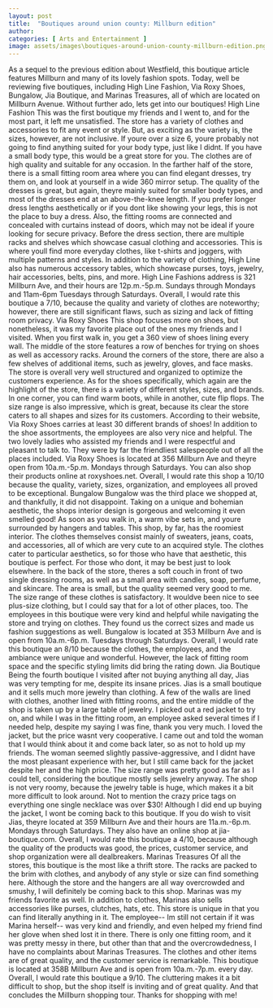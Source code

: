 ```yaml
---
layout: post
title:  "Boutiques around union county: Millburn edition"
author: 
categories: [ Arts and Entertainment ]
image: assets/images\boutiques-around-union-county-millburn-edition.png
---
```


 As a sequel to the previous edition about Westfield, this boutique article features Millburn and many of its lovely fashion spots. Today, well be reviewing five boutiques, including High Line Fashion, Via Roxy Shoes, Bungalow, Jia Boutique, and Marinas Treasures, all of which are located on Millburn Avenue. Without further ado, lets get into our boutiques!
 High Line Fashion
 This was the first boutique my friends and I went to, and for the most part, it left me unsatisfied. The store has a variety of clothes and accessories to fit any event or style. But, as exciting as the variety is, the sizes, however, are not inclusive. If youre over a size 6, youre probably not going to find anything suited for your body type, just like I didnt. 
If you have a small body type, this would be a great store for you. The clothes are of high quality and suitable for any occasion. In the farther half of the store, there is a small fitting room area where you can find elegant dresses, try them on, and look at yourself in a wide 360 mirror setup. 
The quality of the dresses is great, but again, theyre mainly suited for smaller body types, and most of the dresses end at an above-the-knee length. If you prefer longer dress lengths aesthetically or if you dont like showing your legs, this is not the place to buy a dress. 
Also, the fitting rooms are connected and concealed with curtains instead of doors, which may not be ideal if youre looking for secure privacy. 
  Before the dress section, there are multiple racks and shelves which showcase casual clothing and accessories. This is where youll find more everyday clothes, like t-shirts and joggers, with multiple patterns and styles. In addition to the variety of clothing, High Line also has numerous accessory tables, which showcase purses, toys, jewelry, hair accessories, belts, pins, and more. 
High Line Fashions address is 321 Millburn Ave, and their hours are 12p.m.-5p.m. Sundays through Mondays and 11am-6pm Tuesdays through Saturdays. 
Overall, I would rate this boutique a 7/10, because the quality and variety of clothes are noteworthy; however, there are still significant flaws, such as sizing and lack of fitting room privacy. 
 Via Roxy Shoes
 This shop focuses more on shoes, but nonetheless, it was my favorite place out of the ones my friends and I visited. When you first walk in, you get a 360 view of shoes lining every wall. The middle of the store features a row of benches for trying on shoes as well as accessory racks. Around the corners of the store, there are also a few shelves of additional items, such as jewelry, gloves, and face masks. The store is overall very well structured and organized to optimize the customers experience. 
As for the shoes specifically, which again are the highlight of the store, there is a variety of different styles, sizes, and brands. In one corner, you can find warm boots, while in another, cute flip flops. The size range is also impressive, which is great, because its clear the store caters to all shapes and sizes for its customers. According to their website, Via Roxy Shoes carries at least 30 different brands of shoes! 
In addition to the shoe assortments, the employees are also very nice and helpful. The two lovely ladies who assisted my friends and I were respectful and pleasant to talk to. They were by far the friendliest salespeople out of all the places included. 
Via Roxy Shoes is located at 356 Millburn Ave and theyre open from 10a.m.-5p.m. Mondays through Saturdays. You can also shop their products online at roxyshoes.net. 
Overall, I would rate this shop a 10/10 because the quality, variety, sizes, organization, and employees all proved to be exceptional. 
 Bungalow
 Bungalow was the third place we shopped at, and thankfully, it did not disappoint. Taking on a unique and bohemian aesthetic, the shops interior design is gorgeous and welcoming it even smelled good! As soon as you walk in, a warm vibe sets in, and youre surrounded by hangers and tables. This shop, by far, has the roomiest interior. 
The clothes themselves consist mainly of sweaters, jeans, coats, and accessories, all of which are very cute to an acquired style. The clothes cater to particular aesthetics, so for those who have that aesthetic, this boutique is perfect. For those who dont, it may be best just to look elsewhere. 
In the back of the store, theres a soft couch in front of two single dressing rooms, as well as a small area with candles, soap, perfume, and skincare. The area is small, but the quality seemed very good to me. 
The size range of these clothes is satisfactory. It wouldve been nice to see plus-size clothing, but I could say that for a lot of other places, too. The employees in this boutique were very kind and helpful while navigating the store and trying on clothes. They found us the correct sizes and made us fashion suggestions as well. 
Bungalow is located at 353 Millburn Ave and is open from 10a.m.-6p.m. Tuesdays through Saturdays.
 Overall, I would rate this boutique an 8/10 because the clothes, the employees, and the ambiance were unique and wonderful. However, the lack of fitting room space and the specific styling limits did bring the rating down.
 Jia Boutique
 Being the fourth boutique I visited after not buying anything all day, Jias was very tempting for me, despite its insane prices. Jias is a small boutique and it sells much more jewelry than clothing. A few of the walls are lined with clothes, another lined with fitting rooms, and the entire middle of the shop is taken up by a large table of jewelry. 
I picked out a red jacket to try on, and while I was in the fitting room, an employee asked several times if I needed help, despite my saying I was fine, thank you very much. I loved the jacket, but the price wasnt very cooperative. I came out and told the woman that I would think about it and come back later, so as not to hold up my friends. The woman seemed slightly passive-aggressive, and I didnt have the most pleasant experience with her, but I still came back for the jacket despite her and the high price. 
The size range was pretty good as far as I could tell, considering the boutique mostly sells jewelry anyway. The shop is not very roomy, because the jewelry table is huge, which makes it a bit more difficult to look around. Not to mention the crazy price tags on everything one single necklace was over $30! Although I did end up buying the jacket, I wont be coming back to this boutique. 
If you do wish to visit Jias, theyre located at 359 Millburn Ave and their hours are 11a.m.-6p.m. Mondays through Saturdays. They also have an online shop at jia-boutique.com.
 Overall, I would rate this boutique a 4/10, because although the quality of the products was good, the prices, customer service, and shop organization were all dealbreakers.
 Marinas Treasures
 Of all the stores, this boutique is the most like a thrift store. The racks are packed to the brim with clothes, and anybody of any style or size can find something here. Although the store and the hangers are all way overcrowded and smushy, I will definitely be coming back to this shop. Marinas was my friends favorite as well. 
In addition to clothes, Marinas also sells accessories like purses, clutches, hats, etc. This store is unique in that you can find literally anything in it. The employee-- Im still not certain if it was Marina herself-- was very kind and friendly, and even helped my friend find her glove when shed lost it in there. 
There is only one fitting room, and it was pretty messy in there, but other than that and the overcrowdedness, I have no complaints about Marinas Treasures. The clothes and other items are of great quality, and the customer service is remarkable. 
This boutique is located at 358B Millburn Ave and is open from 10a.m.-7p.m. every day.
 Overall, I would rate this boutique a 9/10. The cluttering makes it a bit difficult to shop, but the shop itself is inviting and of great quality.
 And that concludes the Millburn shopping tour. Thanks for shopping with me!


